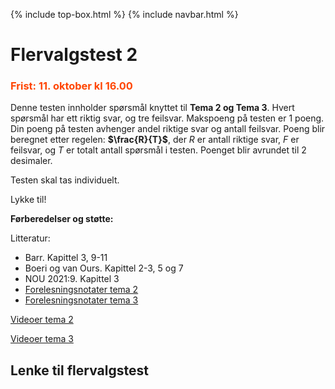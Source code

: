 {% include top-box.html %} <!-- Kode for å inkludere boksen på toppen av siden. Se _config.yml for å gjøre endringer. -->
{% include navbar.html %} <!-- Kode for navigasjonsmeny. Se navbar.html for å gjøre endringer. -->
<!-- Gjør endringer under her -->

# Flervalgstest 2
### <span style="color:OrangeRed;"> Frist: 11. oktober kl 16.00 </span>

Denne testen innholder spørsmål knyttet til **Tema 2 og Tema 3**. Hvert spørsmål har ett riktig svar, og tre feilsvar.
Makspoeng på testen er 1 poeng. Din poeng på testen avhenger andel riktige svar og antall feilsvar. Poeng blir beregnet etter regelen:  **$\frac{R}{T}\$**, der $R$ er antall riktige svar, $F$ er feilsvar, og $T$ er totalt antall spørsmål i testen. Poenget blir avrundet til 2 desimaler.

Testen skal tas individuelt. 

Lykke til!

**Førberedelser og støtte:**

Litteratur:

- Barr. Kapittel 3, 9-11
- Boeri og van Ours. Kapittel 2-3, 5 og 7
- NOU 2021:9. Kapittel 3 
- [Forelesningsnotater tema 2](forelesninger.md#f_t2)
- [Forelesningsnotater tema 3](forelesninger.md#f_t2)

[Videoer tema 2](video.md#v_t2)

[Videoer tema 3](video.md#v_t3)


 ## Lenke til flervalgstest
